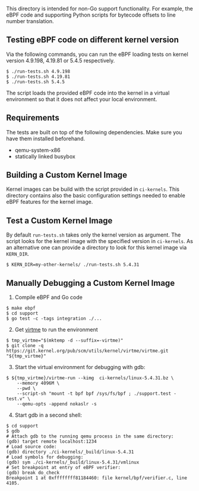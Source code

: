 This directory is intended for non-Go support functionality. For example, the
eBPF code and supporting Python scripts for bytecode offsets to line number
translation.

## Testing eBPF code on different kernel version
Via the following commands, you can run the eBPF loading tests on kernel version
4.9.198, 4.19.81 or 5.4.5 respectively.
```
$ ./run-tests.sh 4.9.198
$ ./run-tests.sh 4.19.81
$ ./run-tests.sh 5.4.5
```
The script loads the provided eBPF code into the kernel in a virtual environment so that it does not affect your local environment.

## Requirements
The tests are built on top of the following dependencies. Make sure you have them installed beforehand.

 * qemu-system-x86
 * statically linked busybox

 ## Building a Custom Kernel Image
 Kernel images can be build with the script provided in `ci-kernels`. This directory contains also the basic configuration settings needed to enable eBPF features for the kernel image.

 ## Test a Custom Kernel Image
 By default `run-tests.sh` takes only the kernel version as argument. The script looks for the kernel image with the specified version in `ci-kernels`. As an alternative one can provide a directory to look for this kernel image via `KERN_DIR`.
 ```
 $ KERN_DIR=my-other-kernels/ ./run-tests.sh 5.4.31
 ```

 ## Manually Debugging a Custom Kernel Image
1. Compile eBPF and Go code
```
$ make ebpf
$ cd support
$ go test -c -tags integration ./...
```
2. Get [virtme](https://git.kernel.org/pub/scm/utils/kernel/virtme/virtme.git/) to run the environment
```
$ tmp_virtme="$(mktemp -d --suffix=-virtme)"
$ git clone -q https://git.kernel.org/pub/scm/utils/kernel/virtme/virtme.git "${tmp_virtme}"
```
3. Start the virtual environment for debugging with gdb:
```
$ ${tmp_virtme}/virtme-run --kimg  ci-kernels/linux-5.4.31.bz \
    --memory 4096M \
    --pwd \
    --script-sh "mount -t bpf bpf /sys/fs/bpf ; ./support.test -test.v" \
    --qemu-opts -append nokaslr -s
```
4. Start gdb in a second shell:
```
$ cd support
$ gdb
# Attach gdb to the running qemu process in the same directory:
(gdb) target remote localhost:1234
# Load source code:
(gdb) directory ./ci-kernels/_build/linux-5.4.31
# Load symbols for debugging:
(gdb) sym ./ci-kernels/_build/linux-5.4.31/vmlinux
# Set breakpoint at entry of eBPF verifier:
(gdb) break do_check
Breakpoint 1 at 0xffffffff81184460: file kernel/bpf/verifier.c, line 4105.
```
